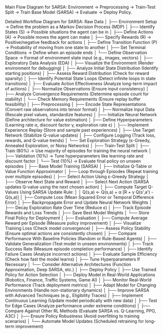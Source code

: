 Main Flow Diagram for SARSA:
Environment → Preprocessing → Train-Test Split → Train Base Model (SARSA) → Evaluate → Deploy Policy.

Detailed Workflow Diagram for SARSA:
Raw Data
│
├── Environment Setup → Define the problem as a Markov Decision Process (MDP)
│ ├── Identify States (S) → Possible situations the agent can be in
│ ├── Define Actions (A) → Possible moves the agent can make
│ ├── Specify Rewards (R) → Positive/negative feedback for actions
│ ├── Define Transition Function (P) → Probability of moving from one state to another
│ ├── Set Terminal Conditions → Define when an episode ends
│ └── Define Observation Space → Format of environment state input (e.g., images, vectors)
│
├── Exploratory Data Analysis (EDA)
│ ├── Visualize the Environment (Render environment for debugging)
│ ├── Analyze Initial State Distribution (Identify starting positions)
│ ├── Assess Reward Distribution (Check for reward sparsity)
│ ├── Identify Potential State Loops (Detect infinite loops in state transitions)
│ ├── Evaluate Action Effectiveness (Analyze long-term impact of actions)
│ ├── Normalize Observations (Ensure input consistency)
│ ├── Analyze Convergence Requirements (Determine episode count for stability)
│ └── Check Memory Requirements (Ensure replay buffer feasibility)
│
├── Preprocessing
│ ├── Encode State Representations (Convert raw observations into tensor format)
│ ├── Normalize Input Data (Rescale pixel values, standardize features)
│ ├── Initialize Neural Network (Define architecture for value estimation)
│ ├── Define Hyperparameters (Learning rate α, discount factor γ, exploration rate ε)
│ ├── Implement Experience Replay (Store and sample past experiences)
│ ├── Use Target Network (Stabilize Q-value updates)
│ ├── Configure Logging (Track loss, rewards, and Q-value trends)
│ └── Set Exploration Strategy (ε-Greedy, Annealed Exploration, or Noisy Networks)
│
├── Train-Test Split
│ ├── Train (80%) → Use majority of episodes for training the neural network
│ ├── Validation (10%) → Tune hyperparameters like learning rate and discount factor
│ └── Test (10%) → Evaluate final policy on unseen episodes
│
├── Base Model Training (SARSA)
│ ├── Initialize Q-Table or Value Function Approximator
│ ├── Loop through Episodes (Repeat training over multiple episodes)
│ ├── Select Action Using ε-Greedy Strategy
│ ├── Observe Next State and Reward
│ ├── Select Next Action (SARSA updates Q-value using the next chosen action)
│ ├── Compute Target Q-Values Using SARSA Update Rule:
│ │ Q(s,a) ← Q(s,a) + α [R + γ Q(s',a') - Q(s,a)]
│ ├── Compute Loss (Mean Squared Error or Temporal Difference Error)
│ ├── Backpropagate Error and Update Neural Network Weights
│ ├── Decay Exploration Rate Over Time (Reduce ε)
│ ├── Track Episode Rewards and Loss Trends
│ ├── Save Best Model Weights
│ └── Store Final Policy for Deployment
│
├── Evaluation
│ ├── Compute Average Reward per Episode (Measure policy improvement)
│ ├── Visualize Training Loss (Check model convergence)
│ ├── Assess Policy Stability (Ensure optimal actions are consistently chosen)
│ ├── Compare Performance With Baseline Policies (Random or Rule-Based Agents)
│ ├── Validate Generalization (Test model in unseen environments)
│ ├── Track Success Rate (Measure episode completion performance)
│ ├── Identify Failure Cases (Analyze incorrect actions)
│ ├── Evaluate Sample Efficiency (Check how fast the model learns)
│ ├── Tune Hyperparameters If Necessary
│ └── Consider Alternative Architectures (Function Approximation, Deep SARSA, etc.)
│
├── Deploy Policy
│ ├── Use Trained Policy for Action Selection
│ ├── Deploy Model in Real-World Applications (Robotics, Finance, Traffic Systems, Game AI)
│ ├── Monitor Real-World Performance (Track deployment metrics)
│ ├── Adapt Model for Changing Environments (Handle non-stationary dynamics)
│ ├── Improve SARSA with Advanced Techniques (e.g., Eligibility Traces)
│ ├── Implement Continuous Learning (Update model periodically with new data)
│ ├── Test for Edge Cases (Analyze performance under extreme conditions)
│ ├── Compare Against Other RL Methods (Evaluate SARSA vs. Q-Learning, PPO, A3C)
│ ├── Ensure Policy Robustness (Avoid overfitting to training scenarios)
│ └── Automate Model Updates (Scheduled retraining for long-term improvement)